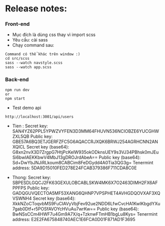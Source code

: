 # Release notes:

### Front-end
- Mục đích là dùng css thay vì import scss
- Yêu cầu: cài sass
- Chạy command sau:
```
Command có thể khác trên window :)
cd src/scss
sass --watch navstyle.scss
sass --watch app.scss
```

### Back-end

```
npm run dev
or
npm start
```

- Test demo api

```
http://localhost:3001/api/users
```

- Tien :
	Secret key: SAN4YZ62PPL5YPWZVYFEN3D3MM64FHUVN536NCIOBZE6YUCGHWZXL5QB
	Public key: GBE57A6BQ3ETJGERFZFC5G6AQACCRJXQK6BRWJ254AGRHCNN2ANXQICL
	Secret key (base64): G8xn2nvX3D7ZrgpG7HtjPcKelW935okODknsUEY9s3VJ34PBhsk0mJEuSi6bwIAEKKbwV4MbJ13gDROJrdAbeA==
	Public key (base64): Sd+DwYbJNJiRLkoum8CABCim8FeDGydd4A0Tia3QG3g=
	Tenermint address: 5DA9D15010FED278E24FCAB379386F711CDA8C0E


- Thong:
	Secret key: SBPESDLGQCJ2FK63GEXULOBCABLSKW4MK6X7O2463DIMH2FX6AFPPFPS
	Public key: GADQGUVQECTOA5MF53XANG6QHNP7VPSPHET4AVHGDQOVXAF3XQVSWNH4
	Secret key (base64): XkkNZoCToqvbMS9FuCIAVyVbjFev92ue2NDD6LfwCvcHA1KwIKbgdYXu7gab0Dtf+r5POSfAVOYcHVuAu7wrKw==
	Public key (base64): BwNSsCCm4HWF7u4Gm9A7X/q+TzknwFTmHB1bgLu8Kys=
	Tenermint address: E2E2FA675848740AEC1E6FCA0D01F871AD1F3695